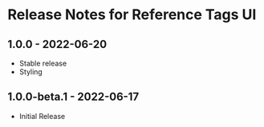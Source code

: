 # Release Notes for Reference Tags UI

## 1.0.0 - 2022-06-20
- Stable release
- Styling

## 1.0.0-beta.1 - 2022-06-17
- Initial Release